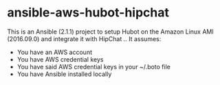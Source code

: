 # ansible-aws-hubot-hipchat

This is an Ansible (2.1.1) project to setup Hubot on the Amazon Linux AMI (2016.09.0) and integrate it with HipChat ..
It assumes:
- You have an AWS account
- You have AWS credential keys
- You have said AWS credential keys in your ~/.boto file
- You have Ansible installed locally
